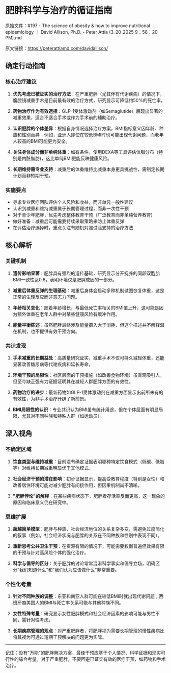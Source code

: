 # 肥胖科学与治疗的循证指南

原始文件：#197 - The science of obesity & how to improve nutritional epidemiology ｜ David Allison, Ph.D. - Peter Attia (3_20_2025 9：58：20 PM).md

原文链接：https://peterattiamd.com/davidallison/

## 确定行动指南

### 核心治疗建议
1. **优先考虑已被证实的治疗方法**：在严重肥胖（尤其伴有代谢疾病）的情况下，腹腔镜减重手术是目前最有效的治疗方式，研究显示可降低约50%的死亡率。
   
2. **药物治疗作为有效选择**：GLP-1受体激动剂（如Semaglutide）展现出显著的减重效果，适合不适合手术或作为手术前的辅助治疗。

3. **认识肥胖的个体差异**：根据自身情况选择治疗方案，BMI指标意义因年龄、种族和性别而异 - 例如，亚洲人即使在较低BMI时也可能出现代谢问题，而老年人较高的BMI可能更为安全。

4. **关注身体成分而非单纯体重**：如有条件，使用DEXA等工具评估体脂分布（特别是内脏脂肪)，这比单纯BMI更能反映健康风险。

5. **长期维持需专业支持**：减重后的体重维持比减重本身更具挑战性，需制定长期计划而非短期干预。

### 实施要点
* 寻求专业医疗团队评估个人风险和收益，而非单凭一般性建议
* 认识到减重和维持减重属于长期管理过程，而非一次性干预
* 对于青少年肥胖，优先考虑整体教育干预（广泛教育而非单纯营养教育)
* 做好准备：减重后可能需要持续采取策略来防止体重反弹
* 在评估治疗选择时，重点关注有随机对照试验支持的治疗方法

## 核心解析

### 关键机制
1. **遗传影响显著**：肥胖具有强烈的遗传基础，研究显示分开抚养的同卵双胞胎BMI一致性达0.8，表明环境仅是肥胖成因的一部分。

2. **减重后体重反弹的生理基础**：减重后身体会启动多种机制试图恢复体重，这是正常的生理反应而非意志力问题。

3. **年龄相关变化**：随着年龄增长，与最低死亡率相关的BMI值上升，这可能是因为额外体重在老年人群中对某些健康风险有缓冲作用。

4. **能量平衡陈述**：虽然肥胖最终涉及能量摄入大于消耗，但这个描述并不解释潜在机制，也不提供有效干预方向。

### 共识发现
1. **手术减重的长期益处**：高质量研究证实，减重手术不仅可持久减轻体重，还能显著改善糖尿病等代谢疾病和延长寿命。

2. **环境干预的局限性**：社区层面的干预措施（如改善食物环境）虽直观吸引人，但至今缺乏强有力证据证明其在减轻人群肥胖方面的有效性。

3. **药物治疗的进步**：最新药物如GLP-1受体激动剂在减重方面显示出前所未有的有效性，为非手术治疗开辟了新前景。

4. **BMI局限性的认识**：专业共识认为BMI虽有统计用途，但在个体层面有明显局限，尤其对不同种族和特殊人群（如运动员）。

## 深入视角

### 不确定区域
1. **饮食类型与维持减重**：目前没有确定证据表明哪种特定饮食模式（低碳、低脂等）对维持长期减重明显优于其他模式。

2. **社会经济干预的潜在影响**：初步证据显示，提高受教育程度（特别是女性）和改善居住环境可能对减少肥胖有间接作用，但因果机制尚不清晰。

3. **"肥胖悖论"的解释**：在某些疾病状态下，肥胖者存活率反而更高，这一现象的原因和临床意义仍在研究中。

### 思维扩展
1. **超越简单模型**：肥胖与种族、社会经济地位的关系复杂多变，需避免过度简化的叙事（例如，社会经济状况与肥胖的关系在不同种族和性别中表现不同）。

2. **重新思考公共卫生干预**：在资源有限的情况下，可能需要权衡普遍但效果有限的干预与针对高风险个体的强化治疗。

3. **科学与倡导的区分**：关于肥胖的讨论常常混淆科学事实和倡导立场，明确区分"我们知道什么"和"我们认为应该做什么"非常重要。

### 个性化考量
1. **针对不同种族的调整**：东亚和南亚人群可能在较低BMI时就出现代谢问题；西班牙裔美国人的BMI与死亡率关系可能与其他种族不同。

2. **女性特殊考量**：研究显示女性肥胖模式和社会经济因素的影响可能与男性不同，需针对性考虑。

3. **长期疾病管理的观点**：对严重肥胖者，将肥胖视为需要长期管理的慢性疾病比将其视为可通过短期干预解决的问题更为实际。

---

记住：没有"万能"的肥胖解决方案，最佳干预应基于个人情况、科学证据和现实可行性的综合考量。对于严重肥胖，不要回避已证实有效的医疗干预，如药物和手术治疗。